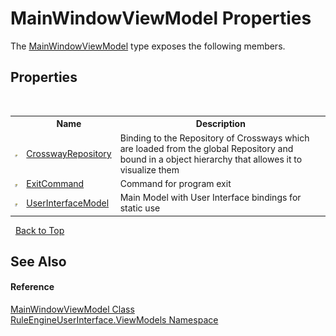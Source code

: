 # MainWindowViewModel Properties
 

The <a href="4d5a32fb-e61c-a55e-4def-8f2eb6962fb2">MainWindowViewModel</a> type exposes the following members.


## Properties
&nbsp;<table><tr><th></th><th>Name</th><th>Description</th></tr><tr><td>![Public property](media/pubproperty.gif "Public property")</td><td><a href="c09e6c8b-4f2c-f4e0-a4fd-5bc8dde9269e">CrosswayRepository</a></td><td>
Binding to the Repository of Crossways which are loaded from the global Repository and bound in a object hierarchy that allowes it to visualize them</td></tr><tr><td>![Public property](media/pubproperty.gif "Public property")</td><td><a href="ed986d99-0524-ecb8-6208-779e4e6122b3">ExitCommand</a></td><td>
Command for program exit</td></tr><tr><td>![Public property](media/pubproperty.gif "Public property")</td><td><a href="c1f565ed-426c-9e2d-c02e-b6974448ce55">UserInterfaceModel</a></td><td>
Main Model with User Interface bindings for static use</td></tr></table>&nbsp;
<a href="#mainwindowviewmodel-properties">Back to Top</a>

## See Also


#### Reference
<a href="4d5a32fb-e61c-a55e-4def-8f2eb6962fb2">MainWindowViewModel Class</a><br /><a href="377a8103-f0df-ab0a-701b-9bd9e6cd9fea">RuleEngineUserInterface.ViewModels Namespace</a><br />